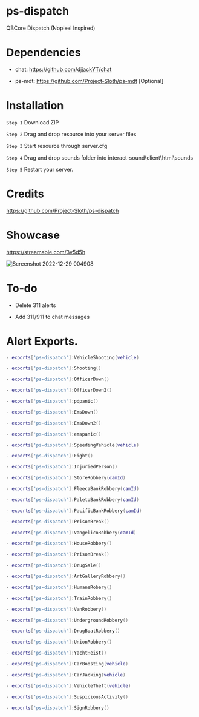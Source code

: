 # ps-dispatch
QBCore Dispatch (Nopixel Inspired) 

# Dependencies
- chat: https://github.com/djjackYT/chat

- ps-mdt: https://github.com/Project-Sloth/ps-mdt [Optional]

# Installation
```Step 1``` Download ZIP

```Step 2``` Drag and drop resource into your server files

```Step 3``` Start resource through server.cfg

```Step 4``` Drag and drop sounds folder into interact-sound\client\html\sounds

```Step 5``` Restart your server.

# Credits

https://github.com/Project-Sloth/ps-dispatch

# Showcase
https://streamable.com/3v5d5h

![Screenshot 2022-12-29 004908](https://user-images.githubusercontent.com/108560629/209908766-45044d7d-f651-42a7-9de4-26e339d035fe.png)

# To-do

* Delete 311 alerts

* Add 311/911 to chat messages

# Alert Exports.

```lua
- exports['ps-dispatch']:VehicleShooting(vehicle)

- exports['ps-dispatch']:Shooting()

- exports['ps-dispatch']:OfficerDown()

- exports['ps-dispatch']:OfficerDown2()

- exports['ps-dispatch']:pdpanic()

- exports['ps-dispatch']:EmsDown()

- exports['ps-dispatch']:EmsDown2()

- exports['ps-dispatch']:emspanic()

- exports['ps-dispatch']:SpeedingVehicle(vehicle)

- exports['ps-dispatch']:Fight()

- exports['ps-dispatch']:InjuriedPerson()

- exports['ps-dispatch']:StoreRobbery(camId)

- exports['ps-dispatch']:FleecaBankRobbery(camId)

- exports['ps-dispatch']:PaletoBankRobbery(camId)

- exports['ps-dispatch']:PacificBankRobbery(camId)

- exports['ps-dispatch']:PrisonBreak()

- exports['ps-dispatch']:VangelicoRobbery(camId)

- exports['ps-dispatch']:HouseRobbery()

- exports['ps-dispatch']:PrisonBreak()

- exports['ps-dispatch']:DrugSale()

- exports['ps-dispatch']:ArtGalleryRobbery()

- exports['ps-dispatch']:HumaneRobery()

- exports['ps-dispatch']:TrainRobbery()

- exports['ps-dispatch']:VanRobbery()

- exports['ps-dispatch']:UndergroundRobbery()

- exports['ps-dispatch']:DrugBoatRobbery()

- exports['ps-dispatch']:UnionRobbery()

- exports['ps-dispatch']:YachtHeist()

- exports['ps-dispatch']:CarBoosting(vehicle)

- exports['ps-dispatch']:CarJacking(vehicle)

- exports['ps-dispatch']:VehicleTheft(vehicle)

- exports['ps-dispatch']:SuspiciousActivity()

- exports['ps-dispatch']:SignRobbery()

```
